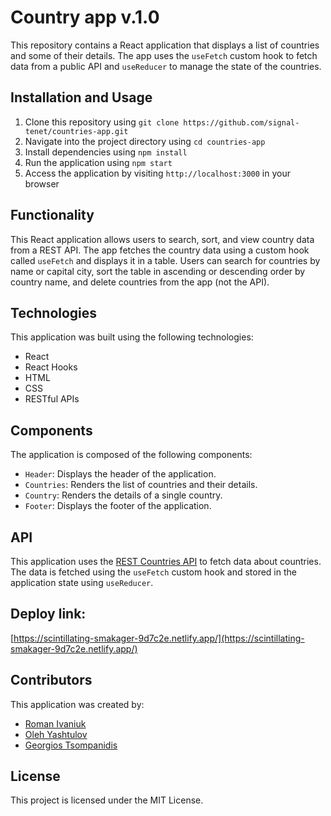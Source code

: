 # Country app v.1.0

This repository contains a React application that displays a list of countries and some of their details. The app uses the `useFetch` custom hook to fetch data from a public API and `useReducer` to manage the state of the countries.

## Installation and Usage

1.  Clone this repository using `git clone https://github.com/signal-tenet/countries-app.git`
2.  Navigate into the project directory using `cd countries-app`
3.  Install dependencies using `npm install`
4.  Run the application using `npm start`
5.  Access the application by visiting `http://localhost:3000` in your browser

## Functionality

This React application allows users to search, sort, and view country data from a REST API. The app fetches the country data using a custom hook called `useFetch` and displays it in a table. Users can search for countries by name or capital city, sort the table in ascending or descending order by country name, and delete countries from the app (not the API).

## Technologies

This application was built using the following technologies:

-   React
-   React Hooks
-   HTML
-   CSS
-   RESTful APIs

## Components

The application is composed of the following components:

-   `Header`: Displays the header of the application.
-   `Countries`: Renders the list of countries and their details.
-   `Country`: Renders the details of a single country.
-   `Footer`: Displays the footer of the application.

## API

This application uses the [REST Countries API](https://restcountries.com/) to fetch data about countries. The data is fetched using the `useFetch` custom hook and stored in the application state using `useReducer`.

## Deploy link:

[https://scintillating-smakager-9d7c2e.netlify.app/](https://scintillating-smakager-9d7c2e.netlify.app/)

## Contributors

This application was created by:

-   [Roman Ivaniuk](https://github.com/theRomeo505)
-   [Oleh Yashtulov](https://github.com/signal-tenet/)
-   [Georgios Tsompanidis](https://github.com/Georgios11)

## License

This project is licensed under the MIT License.
